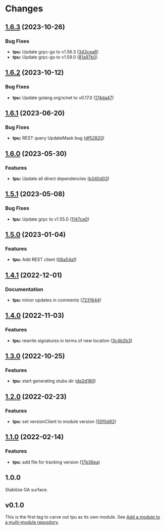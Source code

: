 # Changes

## [1.6.3](https://github.com/googleapis/google-cloud-go/compare/tpu/v1.6.2...tpu/v1.6.3) (2023-10-26)


### Bug Fixes

* **tpu:** Update grpc-go to v1.56.3 ([343cea8](https://github.com/googleapis/google-cloud-go/commit/343cea8c43b1e31ae21ad50ad31d3b0b60143f8c))
* **tpu:** Update grpc-go to v1.59.0 ([81a97b0](https://github.com/googleapis/google-cloud-go/commit/81a97b06cb28b25432e4ece595c55a9857e960b7))

## [1.6.2](https://github.com/googleapis/google-cloud-go/compare/tpu/v1.6.1...tpu/v1.6.2) (2023-10-12)


### Bug Fixes

* **tpu:** Update golang.org/x/net to v0.17.0 ([174da47](https://github.com/googleapis/google-cloud-go/commit/174da47254fefb12921bbfc65b7829a453af6f5d))

## [1.6.1](https://github.com/googleapis/google-cloud-go/compare/tpu/v1.6.0...tpu/v1.6.1) (2023-06-20)


### Bug Fixes

* **tpu:** REST query UpdateMask bug ([df52820](https://github.com/googleapis/google-cloud-go/commit/df52820b0e7721954809a8aa8700b93c5662dc9b))

## [1.6.0](https://github.com/googleapis/google-cloud-go/compare/tpu/v1.5.1...tpu/v1.6.0) (2023-05-30)


### Features

* **tpu:** Update all direct dependencies ([b340d03](https://github.com/googleapis/google-cloud-go/commit/b340d030f2b52a4ce48846ce63984b28583abde6))

## [1.5.1](https://github.com/googleapis/google-cloud-go/compare/tpu/v1.5.0...tpu/v1.5.1) (2023-05-08)


### Bug Fixes

* **tpu:** Update grpc to v1.55.0 ([1147ce0](https://github.com/googleapis/google-cloud-go/commit/1147ce02a990276ca4f8ab7a1ab65c14da4450ef))

## [1.5.0](https://github.com/googleapis/google-cloud-go/compare/tpu/v1.4.1...tpu/v1.5.0) (2023-01-04)


### Features

* **tpu:** Add REST client ([06a54a1](https://github.com/googleapis/google-cloud-go/commit/06a54a16a5866cce966547c51e203b9e09a25bc0))

## [1.4.1](https://github.com/googleapis/google-cloud-go/compare/tpu/v1.4.0...tpu/v1.4.1) (2022-12-01)


### Documentation

* **tpu:** minor updates in comments ([7231644](https://github.com/googleapis/google-cloud-go/commit/7231644e71f05abc864924a0065b9ea22a489180))

## [1.4.0](https://github.com/googleapis/google-cloud-go/compare/tpu/v1.3.0...tpu/v1.4.0) (2022-11-03)


### Features

* **tpu:** rewrite signatures in terms of new location ([3c4b2b3](https://github.com/googleapis/google-cloud-go/commit/3c4b2b34565795537aac1661e6af2442437e34ad))

## [1.3.0](https://github.com/googleapis/google-cloud-go/compare/tpu/v1.2.0...tpu/v1.3.0) (2022-10-25)


### Features

* **tpu:** start generating stubs dir ([de2d180](https://github.com/googleapis/google-cloud-go/commit/de2d18066dc613b72f6f8db93ca60146dabcfdcc))

## [1.2.0](https://github.com/googleapis/google-cloud-go/compare/tpu/v1.1.0...tpu/v1.2.0) (2022-02-23)


### Features

* **tpu:** set versionClient to module version ([55f0d92](https://github.com/googleapis/google-cloud-go/commit/55f0d92bf112f14b024b4ab0076c9875a17423c9))

## [1.1.0](https://github.com/googleapis/google-cloud-go/compare/tpu/v1.0.0...tpu/v1.1.0) (2022-02-14)


### Features

* **tpu:** add file for tracking version ([17b36ea](https://github.com/googleapis/google-cloud-go/commit/17b36ead42a96b1a01105122074e65164357519e))

## 1.0.0

Stabilize GA surface.

## v0.1.0

This is the first tag to carve out tpu as its own module. See
[Add a module to a multi-module repository](https://github.com/golang/go/wiki/Modules#is-it-possible-to-add-a-module-to-a-multi-module-repository).
